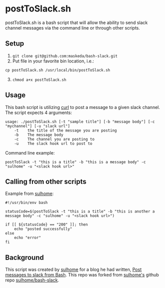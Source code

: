 # postToSlack.sh

postToSlack.sh is a bash script that will allow the ability to send slack channel messages via the command line or through other scripts.

## Setup
1. ```git clone git@github.com:maskeda/bash-slack.git```
2. Put file in your favorite bin location, i.e.:
```
cp postToSlack.sh /usr/local/bin/postToSlack.sh
```
3. ```chmod a+x postToSlack.sh```

## Usage
This bash script is utilizing <a href="https://curl.haxx.se/" />curl</a> to post a message to a given slack channel. The script expects 4 arguments:
```
usage: ./postToSlack.sh [-t "sample title"] [-b "message body"] [-c "mychannel"] [-u "slack url"]
	-t    the title of the message you are posting
	-b    The message body
	-c    The channel you are posting to
	-u    The slack hook url to post to
```

Command line example:
```
postToSlack -t "this is a title" -b "this is a message body" -c "sulhome" -u "<slack hook url>"
```

## Calling from other scripts
Example from <a href="https://github.com/sulhome">sulhome</a>:

```
#!/usr/bin/env bash

statusCode=$(postToSlack -t "this is a title" -b "this is another a message body" -c "sulhome" -u "<slack hook url>")

if [[ ${statusCode} == "200" ]]; then
    echo "posted successfully"
else
    echo "error"
fi
```

## Background
This script was created by <a href="https://github.com/sulhome">sulhome</a> for a blog he had written, <a href="http://www.sulhome.com/blog/12/post-messages-to-slack-from-bash" target="_blank">Post messages to slack from Bash</a>. This repo was forked from  <a href="https://github.com/sulhome">sulhome's</a> github repo <a href="https://github.com/sulhome/bash-slack">sulhome/bash-slack</a>.
